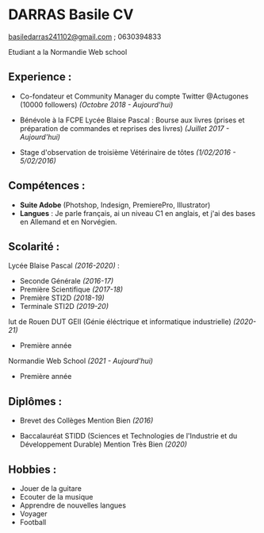 # DARRAS Basile CV 
basiledarras241102@gmail.com ; 0630394833 

Etudiant a la Normandie Web school 

## Experience : 

* Co-fondateur et Community Manager du compte Twitter @Actugones (10000 followers)
*(Octobre 2018 - Aujourd'hui)*

* Bénévole à la FCPE Lycée Blaise Pascal :  Bourse aux livres (prises et préparation de commandes et reprises des livres) *(Juillet 2017 - Aujourd'hui)*

* Stage d'observation de troisième Vétérinaire de tôtes *(1/02/2016 - 5/02/2016)*

## Compétences : 
 * **Suite Adobe** (Photshop, Indesign, PremierePro, Illustrator)
 * **Langues** : Je parle français, ai un niveau C1 en anglais, et j'ai des bases en Allemand et en Norvégien.  

## Scolarité :
Lycée Blaise Pascal *(2016-2020)* :
* Seconde Générale *(2016-17)*
* Première Scientifique *(2017-18)*
* Première STI2D *(2018-19)*
* Terminale STI2D *(2019-20)*

Iut de Rouen DUT GEII (Génie éléctrique et informatique industrielle) *(2020-21)*
* Première année 

Normandie Web School *(2021 - Aujourd'hui)*
* Première année

## Diplômes :
* Brevet des Collèges Mention Bien *(2016)*

* Baccalauréat STIDD (Sciences et Technologies de l'Industrie et du Développement Durable) Mention Très Bien *(2020)*

## Hobbies :
 * Jouer de la guitare 
 * Ecouter de la musique 
 * Apprendre de nouvelles langues
 * Voyager 
 * Football 



